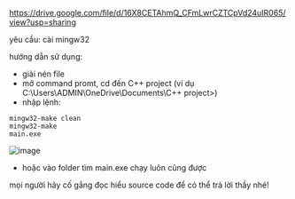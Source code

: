 https://drive.google.com/file/d/16X8CETAhmQ_CFmLwrCZTCpVd24uIR065/view?usp=sharing

yêu cầu: cài mingw32

hướng dẫn sử dụng:

- giải nén file
- mở command promt, cd đến C++ project (ví dụ C:\Users\ADMIN\OneDrive\Documents\C++ project>)
- nhập lệnh:
```
mingw32-make clean
mingw32-make 
main.exe
```
![image](https://github.com/user-attachments/assets/860bf852-bafd-4543-a852-127ec9ccf594)

- hoặc vào folder tìm main.exe chạy luôn cũng được

mọi người hãy cố gắng đọc hiểu source code để có thể trả lời thầy nhé!
